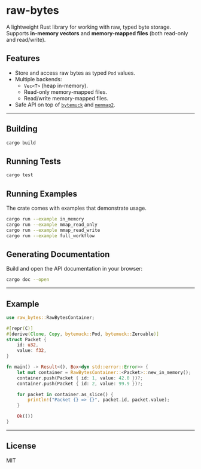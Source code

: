 # raw-bytes

A lightweight Rust library for working with raw, typed byte storage.  
Supports **in-memory vectors** and **memory-mapped files** (both read-only and read/write).

## Features
- Store and access raw bytes as typed `Pod` values.
- Multiple backends:
  - `Vec<T>` (heap in-memory).
  - Read-only memory-mapped files.
  - Read/write memory-mapped files.
- Safe API on top of [`bytemuck`](https://crates.io/crates/bytemuck) and [`memmap2`](https://crates.io/crates/memmap2).

---

## Building

```bash
cargo build
```

## Running Tests

```bash
cargo test
```

## Running Examples

The crate comes with examples that demonstrate usage.

```bash
cargo run --example in_memory
cargo run --example mmap_read_only
cargo run --example mmap_read_write
cargo run --example full_workflow
```

## Generating Documentation

Build and open the API documentation in your browser:

```bash
cargo doc --open
```


---

## Example

```rust
use raw_bytes::RawBytesContainer;

#[repr(C)]
#[derive(Clone, Copy, bytemuck::Pod, bytemuck::Zeroable)]
struct Packet {
    id: u32,
    value: f32,
}

fn main() -> Result<(), Box<dyn std::error::Error>> {
    let mut container = RawBytesContainer::<Packet>::new_in_memory();
    container.push(Packet { id: 1, value: 42.0 })?;
    container.push(Packet { id: 2, value: 99.9 })?;

    for packet in container.as_slice() {
        println!("Packet {} => {}", packet.id, packet.value);
    }

    Ok(())
}
```

---

## License

MIT
